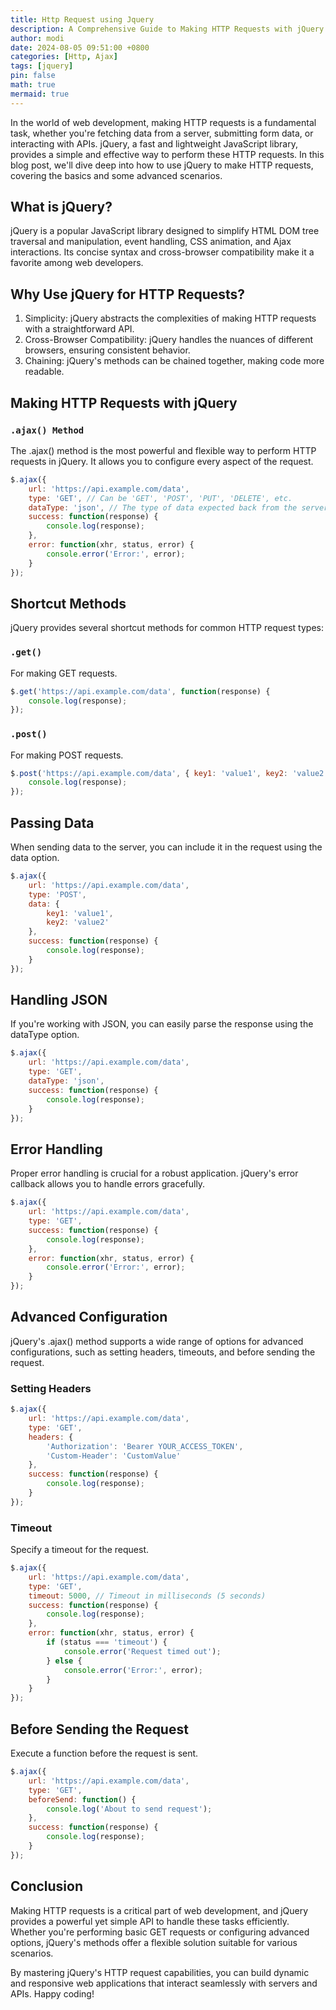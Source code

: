 ```yaml
---
title: Http Request using Jquery
description: A Comprehensive Guide to Making HTTP Requests with jQuery
author: modi
date: 2024-08-05 09:51:00 +0800
categories: [Http, Ajax]
tags: [jquery]
pin: false
math: true
mermaid: true
---
```


In the world of web development, making HTTP requests is a fundamental task, whether you're fetching data from a server, submitting form data, or interacting with APIs. jQuery, a fast and lightweight JavaScript library, provides a simple and effective way to perform these HTTP requests. In this blog post, we'll dive deep into how to use jQuery to make HTTP requests, covering the basics and some advanced scenarios.

## What is jQuery?

jQuery is a popular JavaScript library designed to simplify HTML DOM tree traversal and manipulation, event handling, CSS animation, and Ajax interactions. Its concise syntax and cross-browser compatibility make it a favorite among web developers.

## Why Use jQuery for HTTP Requests?
1. Simplicity: jQuery abstracts the complexities of making HTTP requests with a straightforward API.
2. Cross-Browser Compatibility: jQuery handles the nuances of different browsers, ensuring consistent behavior.
3. Chaining: jQuery's methods can be chained together, making code more readable.

## Making HTTP Requests with jQuery
### `.ajax() Method`
The .ajax() method is the most powerful and flexible way to perform HTTP requests in jQuery. It allows you to configure every aspect of the request.

```js
$.ajax({
    url: 'https://api.example.com/data',
    type: 'GET', // Can be 'GET', 'POST', 'PUT', 'DELETE', etc.
    dataType: 'json', // The type of data expected back from the server
    success: function(response) {
        console.log(response);
    },
    error: function(xhr, status, error) {
        console.error('Error:', error);
    }
});
```
## Shortcut Methods
jQuery provides several shortcut methods for common HTTP request types:

### `.get()`
For making GET requests.
```js
$.get('https://api.example.com/data', function(response) {
    console.log(response);
});
```

### `.post()`
For making POST requests.
```js
$.post('https://api.example.com/data', { key1: 'value1', key2: 'value2' }, function(response) {
    console.log(response);
});
```

## Passing Data
When sending data to the server, you can include it in the request using the data option.

```js
$.ajax({
    url: 'https://api.example.com/data',
    type: 'POST',
    data: {
        key1: 'value1',
        key2: 'value2'
    },
    success: function(response) {
        console.log(response);
    }
});
```

## Handling JSON
If you're working with JSON, you can easily parse the response using the dataType option.

```js
$.ajax({
    url: 'https://api.example.com/data',
    type: 'GET',
    dataType: 'json',
    success: function(response) {
        console.log(response);
    }
});
```
## Error Handling
Proper error handling is crucial for a robust application. jQuery's error callback allows you to handle errors gracefully.

```js
$.ajax({
    url: 'https://api.example.com/data',
    type: 'GET',
    success: function(response) {
        console.log(response);
    },
    error: function(xhr, status, error) {
        console.error('Error:', error);
    }
});
```

## Advanced Configuration
jQuery's .ajax() method supports a wide range of options for advanced configurations, such as setting headers, timeouts, and before sending the request.
### Setting Headers
```js
$.ajax({
    url: 'https://api.example.com/data',
    type: 'GET',
    headers: {
        'Authorization': 'Bearer YOUR_ACCESS_TOKEN',
        'Custom-Header': 'CustomValue'
    },
    success: function(response) {
        console.log(response);
    }
});
```

### Timeout
Specify a timeout for the request.
```js
$.ajax({
    url: 'https://api.example.com/data',
    type: 'GET',
    timeout: 5000, // Timeout in milliseconds (5 seconds)
    success: function(response) {
        console.log(response);
    },
    error: function(xhr, status, error) {
        if (status === 'timeout') {
            console.error('Request timed out');
        } else {
            console.error('Error:', error);
        }
    }
});
```

## Before Sending the Request
Execute a function before the request is sent.
```js
$.ajax({
    url: 'https://api.example.com/data',
    type: 'GET',
    beforeSend: function() {
        console.log('About to send request');
    },
    success: function(response) {
        console.log(response);
    }
});
```

## Conclusion
Making HTTP requests is a critical part of web development, and jQuery provides a powerful yet simple API to handle these tasks efficiently. Whether you're performing basic GET requests or configuring advanced options, jQuery's methods offer a flexible solution suitable for various scenarios.

By mastering jQuery's HTTP request capabilities, you can build dynamic and responsive web applications that interact seamlessly with servers and APIs. Happy coding!